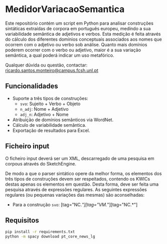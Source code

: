 # MedidorVariacaoSemantica

Este repositório contém um script em Python para analisar construções sintáticas extraídas de corpora em português europeu, medindo a sua variabilidade semântica de adjetivos e verbos.
Esta medição é feita através do cálculo dos diferentes domínios conceptuais associados aos nomes que ocorrem com o adjetivo ou verbo sob análise.
Quanto mais domínios poderem ocorrer com o verbo ou adjetivo, maior é a sua variação semântica, a qual poderá indicar um uso metafórico.


Qualquer dúvida ou questão, contactar: ricardo.santos.monteiro@campus.fcsh.unl.pt

## Funcionalidades
- Suporte a três tipos de construções:
  - `svo`: Sujeito + Verbo + Objeto
  - `n_adj`: Nome + Adjetivo
  - `adj_n`: Adjetivo + Nome
- Atribuição de domínios semânticos via WordNet.
- Cálculo de variabilidade semântica.
- Exportação de resultados para Excel.

## Ficheiro input
O ficheiro input deverá ser um XML, descarregado de uma pesquisa em corpous através do SketchEngine.

De modo a que o parser sintático opere da melhor forma, os elementos dos três tipos de construções devem ser respeitados, contendo os KWICs destas apenas os elementos em questão.
Desta forma, deve ser feita uma pesquisa através de expressões regulares. As seguintes expressões regulares (ou pequenas variações das mesmas) são aconselhadas:
- Para a construção `svo`: [tag="NC.*"][tag="VM.*"][tag="NC.*"]



## Requisitos
```bash
pip install -r requirements.txt
python -m spacy download pt_core_news_lg

